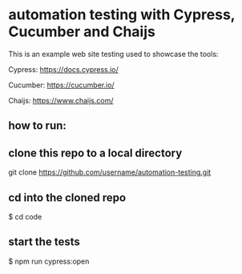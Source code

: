 # automation testing with Cypress, Cucumber and Chaijs

This is an example web site testing used to showcase the tools:

Cypress:
https://docs.cypress.io/

Cucumber: 
https://cucumber.io/

Chaijs:
https://www.chaijs.com/

## how to run: 

## clone this repo to a local directory
git clone https://github.com/username/automation-testing.git

## cd into the cloned repo
$ cd code

## start the tests
$ npm run cypress:open
